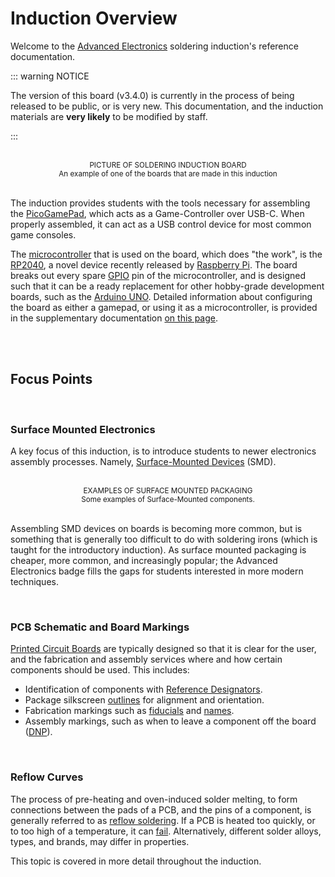 # Induction Overview

Welcome to the [Advanced Electronics][1] soldering induction's reference documentation. 

::: warning NOTICE

The version of this board (v3.4.0) is currently in the process of being released to be public, 
or is very new. This documentation, and the induction materials are **very likely** to 
be modified by staff. 

:::



<br>
<ACard 
color="grey"
style="background-color: var(--vp-c-mute-darker); width: auto; height: 300px;"
variant="outline">
<small><center>PICTURE OF SOLDERING INDUCTION BOARD</center></small>
</ACard>
<small><center> An example of one of the boards that are made in this induction </center></small> 
<br>

The induction provides students with the tools necessary for assembling the [PicoGamePad][2], 
which acts as a Game-Controller over USB-C. When properly assembled, it can act as a USB control
device for most common game consoles. 

The [microcontroller][2] that is used on the board, which does "the work", is the [RP2040][3], a novel
device recently released by [Raspberry Pi][4]. The board breaks out every spare [GPIO][5] pin of 
the microcontroller, and is designed such that it can be a ready replacement for other hobby-grade
development boards, such as the [Arduino UNO][6]. Detailed information about configuring the board
as either a gamepad, or using it as a microcontroller, is provided in the supplementary
documentation [on this page][7].

<br><br>
## Focus Points 

<br>

### Surface Mounted Electronics

A key focus of this induction, is to introduce students to newer electronics assembly processes. 
Namely, [Surface-Mounted Devices][8] (SMD).

<br>
<ACard 
color="grey"
style="background-color: var(--vp-c-mute-darker); width: auto; height: 150px;"
variant="outline">
<small><center>EXAMPLES OF SURFACE MOUNTED PACKAGING</center></small>
</ACard>
<small><center>Some examples of Surface-Mounted components.</center></small> 
<br>

Assembling SMD devices on boards is becoming more common, but is something that is generally too
difficult to do with soldering irons (which is taught for the introductory induction). As surface
mounted packaging is cheaper, more common, and increasingly popular; the Advanced Electronics 
badge fills the gaps for students interested in more modern techniques. 

<br>

### PCB Schematic and Board Markings

[Printed Circuit Boards][9] are typically designed so that it is clear for the user, and the
fabrication and assembly services where and how certain components should be used. This includes:

* Identification of components with [Reference Designators][10]. 
* Package silkscreen [outlines][11] for alignment and orientation.
* Fabrication markings such as [fiducials][12] and [names][13].
* Assembly markings, such as when to leave a component off the board ([DNP][14]).

<br> 

### Reflow Curves

The process of pre-heating and oven-induced solder melting, to form connections between the pads
of a PCB, and the pins of a component, is generally referred to as [reflow soldering][15]. If a PCB
is heated too quickly, or to too high of a temperature, it can [fail][16]. Alternatively, different
solder alloys, types, and brands, may differ in properties.

This topic is covered in more detail throughout the induction. 

[1]:  / ""
[2]:  / ""
[3]:  / ""
[4]:  / ""
[5]:  / ""
[6]:  / ""
[7]:  / ""
[8]:  / ""
[9]:  / ""
[10]: / ""
[11]: / ""
[12]: / ""
[13]: / ""
[14]: / ""
[15]: / ""
[16]: / ""
[17]: / ""
[18]: / ""
[19]: / ""
